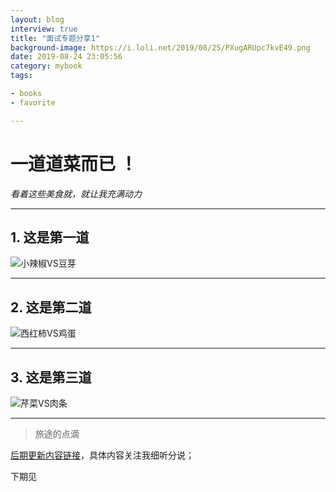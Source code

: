 ```yaml
---
layout: blog
interview: true
title: "面试专题分享1"
background-image: https://i.loli.net/2019/08/25/PXugARUpc7kvE49.png
date: 2019-08-24 23:05:56
category: mybook
tags:

- books
- favorite

---
```


# 一道道菜而已 ！

*看着这些美食就，就让我充满动力*

****
## 1. 这是第一道
![小辣椒VS豆芽](http://pwflq46ew.bkt.clouddn.com/FvxypgW__cKZrPwmOdgyApXEaDqC)

****

## 2. 这是第二道
![西红柿VS鸡蛋](http://pwflq46ew.bkt.clouddn.com/FhIWmeH2Vh1Wk5yUhRxX0aO6dPmQ)

****

## 3. 这是第三道
![芹菜VS肉条](http://pwflq46ew.bkt.clouddn.com/FhwzYMPglI2zxS-OowtdGSLkEBww)

****

> 旅途的点滴

[后期更新内容链接](http://heyixin.top)，具体内容关注我细听分说；

下期见
